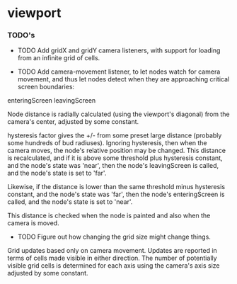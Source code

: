 # viewport

### TODO's

* TODO Add gridX and gridY camera listeners, with support for loading from an
infinite grid of cells.

* TODO Add camera-movement listener, to let nodes watch for camera movement,
and thus let nodes detect when they are approaching critical screen
boundaries:

enteringScreen leavingScreen

Node distance is radially calculated (using the viewport's diagonal) from
the camera's center, adjusted by some constant.

hysteresis factor gives the +/- from some preset large distance (probably
some hundreds of bud radiuses). Ignoring hysteresis, then when the camera
moves, the node's relative position may be changed. This distance is
recalculated, and if it is above some threshold plus hysteresis constant,
and the node's state was 'near', then the node's leavingScreen is called,
and the node's state is set to 'far'.

Likewise, if the distance is lower than the same threshold minus hysteresis
constant, and the node's state was 'far', then the node's enteringScreen is
called, and the node's state is set to 'near'.

This distance is checked when the node is painted and also when the camera
is moved.

* TODO Figure out how changing the grid size might change things.

Grid updates based only on camera movement. Updates are reported in terms of
cells made visible in either direction.  The number of potentially visible
grid cells is determined for each axis using the camera's axis size
adjusted by some constant.
